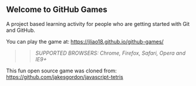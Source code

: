 ## Welcome to GitHub Games

A project based learning activity for people who are getting started with Git and GitHub.

You can play the game at: https://jliao18.github.io/github-games/

>> _*SUPPORTED BROWSERS*: Chrome, Firefox, Safari, Opera and IE9+_

This fun open source game was cloned from: https://github.com/jakesgordon/javascript-tetris
